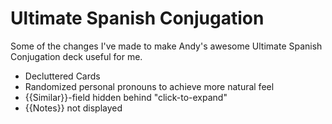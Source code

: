 # Ultimate Spanish Conjugation

Some of the changes I've made to make Andy's awesome Ultimate Spanish Conjugation deck useful for me.

 - Decluttered Cards
 - Randomized personal pronouns to achieve more natural feel
 - {{Similar}}-field hidden behind "click-to-expand"
 - {{Notes}} not displayed
